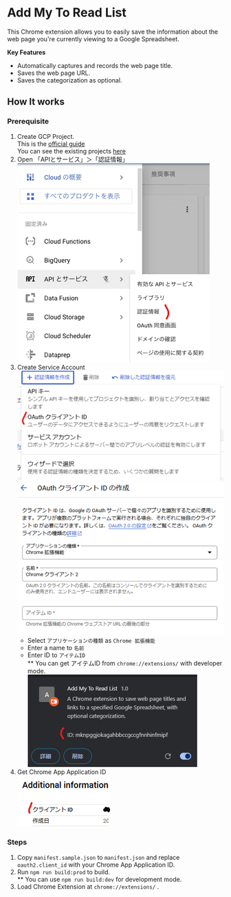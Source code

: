 # Add My To Read List

This Chrome extension allows you to easily save the information about the web page you're currently viewing to a Google Spreadsheet.

**Key Features**  
- Automatically captures and records the web page title.
- Saves the web page URL.
- Saves the categorization as optional.  

## How It works  

### Prerequisite   
1. Create GCP Project.  
    This is the [official guide](https://cloud.google.com/resource-manager/docs/creating-managing-projects?hl=ja)  
    You can see the existing projects [here](https://console.cloud.google.com/welcome?hl=ja&project=kurakuda-verify-household-acct)
2. Open 「APIとサービス」＞「認証情報」  
    ![画像](./doc/pic/GCP_認証情報.png)  
3. Create Service Account  
    ![画像](./doc/pic/GCP_クライアントID作成.png)  
    ![画像](./doc/pic/GCP_クライアントID作成詳細.png)  
    - Select `アプリケーションの種類` as `Chrome 拡張機能`  
    - Enter a name to `名前`  
    - Enter ID to `アイテムID`  
    ** You can get アイテムID from `chrome://extensions/` with developer mode.  
    ![画像](./doc/pic/アイテムID.png) 
4. Get Chrome App Application ID  
    ![画像](./doc/pic/GCP_AppID.png) 

### Steps
1. Copy `manifest.sample.json` to `manifest.json` and replace `oauth2.client_id` with your Chrome App Application ID.  
2. Run `npm run build:prod` to build.  
    ** You can use `npm run build:dev` for development mode.  
3. Load Chrome Extension at `chrome://extensions/` .  